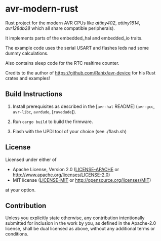 avr-modern-rust
===============

Rust project for the modern AVR CPUs like _attiny402_, _attiny1614_, _avr128db28_ which all share compatible peripherals).

It implements parts of the embedded_hal and embedded_io traits.

The example code uses the serial USART and flashes leds nad some dummy calculations.

Also contains sleep code for the RTC realtime counter.

Credits to the author of https://github.com/Rahix/avr-device for his Rust crates and examples!

## Build Instructions
1. Install prerequisites as described in the [`avr-hal` README] (`avr-gcc`, `avr-libc`, `avrdude`, [`ravedude`]).

2. Run `cargo build` to build the firmware.

3. Flash with the UPDI tool of your choice (see ./flash.sh)

## License
Licensed under either of

 - Apache License, Version 2.0
   ([LICENSE-APACHE](LICENSE-APACHE) or <http://www.apache.org/licenses/LICENSE-2.0>)
 - MIT license
   ([LICENSE-MIT](LICENSE-MIT) or <http://opensource.org/licenses/MIT>)

at your option.

## Contribution
Unless you explicitly state otherwise, any contribution intentionally submitted
for inclusion in the work by you, as defined in the Apache-2.0 license, shall
be dual licensed as above, without any additional terms or conditions.
